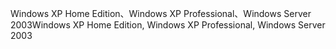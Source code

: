 <span data-ttu-id="75312-101">Windows XP Home Edition、Windows XP Professional、Windows Server 2003</span><span class="sxs-lookup"><span data-stu-id="75312-101">Windows XP Home Edition, Windows XP Professional, Windows Server 2003</span></span>